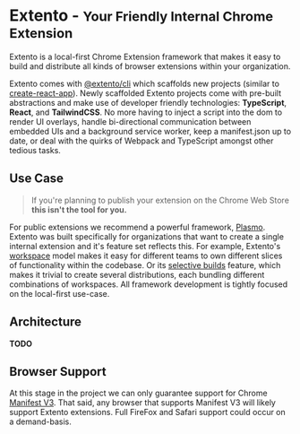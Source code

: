 # Extento - <small>Your Friendly Internal Chrome Extension</small>

Extento is a local-first Chrome Extension framework that makes it easy to build and distribute all kinds of browser extensions within your organization. 

Extento comes with [@extento/cli](/docs/cli.md) which scaffolds new projects (similar to [create-react-app](https://create-react-app.dev/)). Newly scaffolded Extento projects come with pre-built abstractions and make use of developer friendly technologies: **TypeScript**, **React**, and **TailwindCSS**. No more having to inject a script into the dom to render UI overlays, handle bi-directional communication between embedded UIs and a background service worker, keep a manifest.json up to date, or deal with the quirks of Webpack and TypeScript amongst other tedious tasks.

 ## Use Case

 > If you're planning to publish your extension on the Chrome Web Store **this isn't the tool for you.**

 For public extensions we recommend a powerful framework, [Plasmo](https://docs.plasmo.com/). Extento was built specifically for organizations that want to create a single internal extension and it's feature set reflects this. For example, Extento's [workspace](/docs/workspace.md) model makes it easy for different teams to own different slices of functionality within the codebase. Or its [selective builds](/docs/config?id=selective-builds) feature, which makes it trivial to create several distributions, each bundling different combinations of workspaces. All framework development is tightly focused on the local-first use-case.

 ## Architecture

 **TODO**

 ## Browser Support

 At this stage in the project we can only guarantee support for Chrome [Manifest V3](https://developer.chrome.com/docs/extensions/mv3/intro/). That said, any browser that supports Manifest V3 will likely support Extento extensions. Full FireFox and Safari support could occur on a demand-basis. 


